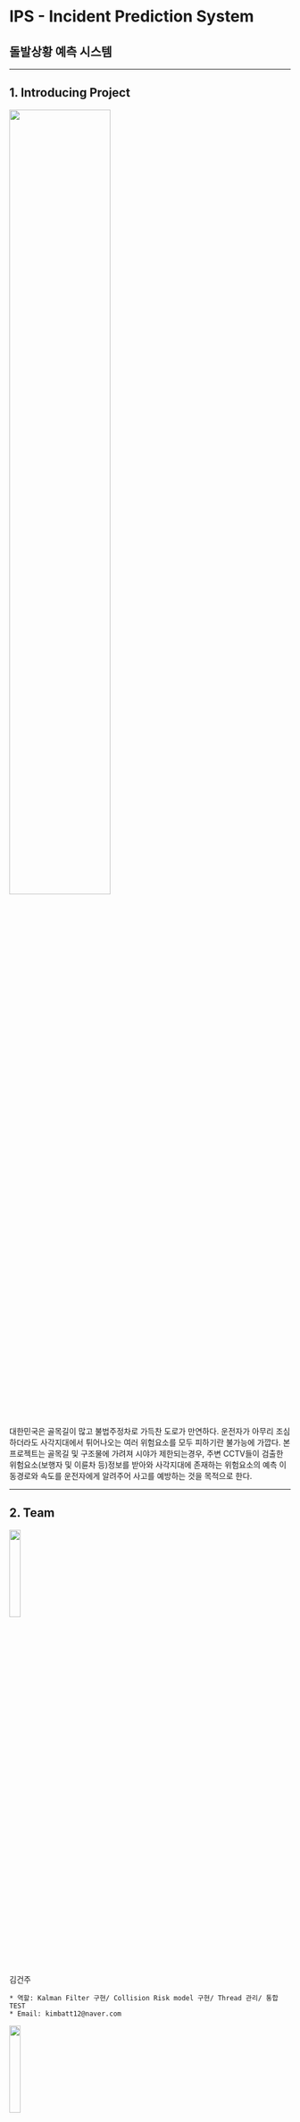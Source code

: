 # IPS - Incident Prediction System

## 돌발상황 예측 시스템



- - -
## 1. Introducing Project

<img src =./picture/newsgif.gif width="60%" height="60%">


대한민국은 골목길이 많고 불법주정차로 가득찬 도로가 만연하다. 운전자가 아무리 조심하더라도 사각지대에서 튀어나오는 여러 위험요소를 모두 피하기란 불가능에 가깝다. 본 프로젝트는 골목길 및 구조물에 가려져 시야가 제한되는경우, 주변 CCTV들이 검출한 위험요소(보행자 및 이륜차 등)정보를 받아와 사각지대에 존재하는 위험요소의 예측 이동경로와 속도를 운전자에게 알려주어 사고를 예방하는 것을 목적으로 한다.   



- - -
## 2. Team

<img src =./picture/건주.jpg width="20%" height="20%">

김건주
````
* 역할: Kalman Filter 구현/ Collision Risk model 구현/ Thread 관리/ 통합TEST
* Email: kimbatt12@naver.com
````

<img src =./picture/준영.png width="20%" height="20%">

허준영
````
* 역할:  ROS 통신 구현/ PWM을 이용한 AEB 구현/ 통합TEST/ 보고서 작성
* Email: jass9869@naver.com
````

<img src =./picture/장현.jpg width="20%" height="20%">

백장현
````
* 역할:  Github 관리/ 단안카메라를 이용한 object의 거리검출/ DarkNet 네트워크 성능비교/ 좌표값 Calibration 구현
* Email: qorwkdgus93@gmail.com
````



- - -
## 3. Project Abstracts

<img src =./picture/프로젝트소개_v2.png width="50%" height="50%"> <img src =./picture/PRJ_TestBed.PNG width="40%" height="40%">

PRJ_TestBed.PNG
In Korea, roads with many alleys and full of illegal parking are rampant. No matter how careful the driver is, it is almost impossible to avoid all the risk factors that pop out of the blind spot. The purpose of this project is to prevent accidents by informing the driver of the predicted path and speed of the risk factors in the blind spot by receiving information on the risk factors (walker, bicycle) detected by the CCTVs in the surrounding area when the visibility is restricted due to being hidden in alleys and structures. 



- - -
## 4. Demonstration Video

<img src =./picture/viewgif.gif width="60%" height="60%">



- - -
## 5. Hardware Structure & Software Diagram

   ### A. Hardware Structure
   <img src =./picture/시퀀스다이어그램_v1.jpg width="50%" height="40%">


   ### B. Sequence Diagram
   <img src =./picture/시퀀스다이어그램_v2.JPG width="50%" height="40%">
   
      
   ### C. Software Algorithm
   <img src =./picture/시퀀스다이어그램_v3.png width="50%" height="40%">
   
   

- - -
## 6. Software Modularity

   ### A. Calibration Pixel to Global
   
   * Theory
   
   <img src =./picture/calibration.PNG width="60%" height="60%">
      
   ````
   * Estimate diatance of detected object using mono-camera
   * Detect with YOLOv3 / YOLOv4
   ````
      
   * Result
   
   <img src =./picture/calibration_0.jpg width="60%" height="60%">


   ### B. Transform Geometry
   
   * Theory
   
   <img src =./picture/Transform_Geometry.PNG width="60%" height="60%">
   
   ````
   * Transform the directions of all cameras in Cardinal Directions
   ````
   
   * Result
   
   <img src =./picture/data_xaviergif.gif width="60%" height="60%">
   
      
   ### C. Predict Crash Risk from Kalman Filter
   
   * Kalamn Filter
   
   <img src =./picture/data_KF_gif.gif width="60%" height="60%">
   
   ````
   * Calculate Crash Risk by Kalman Filter
   * This module can predict Crash time and Crash Probability
   ````
      
   * Result
   
   <img src =./picture/data_jetbot.png width="60%" height="60%">
   
      
   ### D. V2X from ROS
   
   * ROS rqt_graph
   
   <img src =./picture/ROS_rqtGraph.png width="60%" height="60%">
   
   ````
   * Tx(2EA) send to Rx(1EA)
   ````
   
   
   * Result
   
   <img src =./picture/ROS.PNG width="60%" height="60%">



- - -
## 7. Development Settings

### Development Languages
````
* C/C++
* Python
* Cuda
* CMake
````

### Development Environment
````
* Ubuntu 18.04 LTS
* OpenCV 3.4.0
* Cuda 10.0
* DarkNet Yolo3
* NVIDIA Xavier AGX
* NVIDIA Jetson Nano
* ROS Melodic
* Logitec HD USB Camera (1080p
````
   
### Libraries
````
* DarkNet Yolo3 / Yolo3 tiny / Yolo4 / Yolo4 tiny
* Python
* OpenCV
* ROS
````

  
<!--
## 4. 기타
-->
